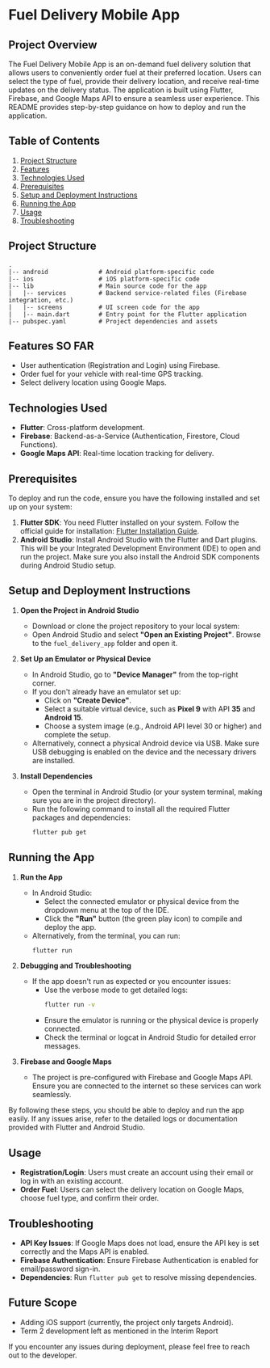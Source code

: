 # Fuel Delivery Mobile App

## Project Overview
The Fuel Delivery Mobile App is an on-demand fuel delivery solution that allows users to conveniently order fuel at their preferred location. Users can select the type of fuel, provide their delivery location, and receive real-time updates on the delivery status. The application is built using Flutter, Firebase, and Google Maps API to ensure a seamless user experience. This README provides step-by-step guidance on how to deploy and run the application.

## Table of Contents
1. [Project Structure](#project-structure)
2. [Features](#features)
3. [Technologies Used](#technologies-used)
4. [Prerequisites](#prerequisites)
5. [Setup and Deployment Instructions](#setup-and-deployment-instructions)
6. [Running the App](#running-the-app)
7. [Usage](#usage)
8. [Troubleshooting](#troubleshooting)

## Project Structure
```
.
|-- android              # Android platform-specific code
|-- ios                  # iOS platform-specific code
|-- lib                  # Main source code for the app
|   |-- services         # Backend service-related files (Firebase integration, etc.)
|   |-- screens          # UI screen code for the app
|   |-- main.dart        # Entry point for the Flutter application
|-- pubspec.yaml         # Project dependencies and assets
```

## Features SO FAR
- User authentication (Registration and Login) using Firebase.
- Order fuel for your vehicle with real-time GPS tracking.
- Select delivery location using Google Maps.

## Technologies Used
- **Flutter**: Cross-platform development.
- **Firebase**: Backend-as-a-Service (Authentication, Firestore, Cloud Functions).
- **Google Maps API**: Real-time location tracking for delivery.

## Prerequisites
To deploy and run the code, ensure you have the following installed and set up on your system:

1. **Flutter SDK**: You need Flutter installed on your system. Follow the official guide for installation: [Flutter Installation Guide](https://flutter.dev/docs/get-started/install).
2. **Android Studio**: Install Android Studio with the Flutter and Dart plugins. This will be your Integrated Development Environment (IDE) to open and run the project. Make sure you also install the Android SDK components during Android Studio setup.

## Setup and Deployment Instructions

1. **Open the Project in Android Studio**
   - Download or clone the project repository to your local system:
   - Open Android Studio and select **"Open an Existing Project"**. Browse to the `fuel_delivery_app` folder and open it.

2. **Set Up an Emulator or Physical Device**
   - In Android Studio, go to **"Device Manager"** from the top-right corner.
   - If you don't already have an emulator set up:
     - Click on **"Create Device"**.
     - Select a suitable virtual device, such as **Pixel 9** with API **35** and **Android 15**.
     - Choose a system image (e.g., Android API level 30 or higher) and complete the setup.
   - Alternatively, connect a physical Android device via USB. Make sure USB debugging is enabled on the device and the necessary drivers are installed.

3. **Install Dependencies**
   - Open the terminal in Android Studio (or your system terminal, making sure you are in the project directory).
   - Run the following command to install all the required Flutter packages and dependencies:
     ```sh
     flutter pub get
     ```

## Running the App

1. **Run the App**
   - In Android Studio:
     - Select the connected emulator or physical device from the dropdown menu at the top of the IDE.
     - Click the **"Run"** button (the green play icon) to compile and deploy the app.
   - Alternatively, from the terminal, you can run:
     ```sh
     flutter run
     ```

2. **Debugging and Troubleshooting**
   - If the app doesn't run as expected or you encounter issues:
     - Use the verbose mode to get detailed logs:
       ```sh
       flutter run -v
       ```
     - Ensure the emulator is running or the physical device is properly connected.
     - Check the terminal or logcat in Android Studio for detailed error messages.

3. **Firebase and Google Maps**
   - The project is pre-configured with Firebase and Google Maps API. Ensure you are connected to the internet so these services can work seamlessly.

By following these steps, you should be able to deploy and run the app easily. If any issues arise, refer to the detailed logs or documentation provided with Flutter and Android Studio.


## Usage
- **Registration/Login**: Users must create an account using their email or log in with an existing account.
- **Order Fuel**: Users can select the delivery location on Google Maps, choose fuel type, and confirm their order.

## Troubleshooting
- **API Key Issues**: If Google Maps does not load, ensure the API key is set correctly and the Maps API is enabled.
- **Firebase Authentication**: Ensure Firebase Authentication is enabled for email/password sign-in.
- **Dependencies**: Run `flutter pub get` to resolve missing dependencies.

## Future Scope
- Adding iOS support (currently, the project only targets Android).
- Term 2 development left as mentioned in the Interim Report


If you encounter any issues during deployment, please feel free to reach out to the developer. 



